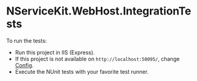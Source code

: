 ﻿# NServiceKit.WebHost.IntegrationTests

To run the tests:

- Run this project in IIS (Express).
- If this project is not available on `http://localhost:50095/`, 
change [Config](https://github.com/NServiceKit/NServiceKit/blob/0c25f11857739a191d61ff7a9ea369a901a005f3/tests/NServiceKit.WebHost.IntegrationTests/Tests/Config.cs).
- Execute the NUnit tests with your favorite test runner.